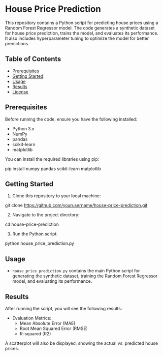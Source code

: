 # House Price Prediction

This repository contains a Python script for predicting house prices using a Random Forest Regressor model. The code generates a synthetic dataset for house price prediction, trains the model, and evaluates its performance. It also includes hyperparameter tuning to optimize the model for better predictions.

## Table of Contents

- [Prerequisites](#prerequisites)
- [Getting Started](#getting-started)
- [Usage](#usage)
- [Results](#results)
- [License](#license)

## Prerequisites

Before running the code, ensure you have the following installed:

- Python 3.x
- NumPy
- pandas
- scikit-learn
- matplotlib

You can install the required libraries using pip:

pip install numpy pandas scikit-learn matplotlib

## Getting Started

1. Clone this repository to your local machine:

git clone https://github.com/yourusername/house-price-prediction.git

2. Navigate to the project directory:

cd house-price-prediction

3. Run the Python script:
   
  python house_price_prediction.py

## Usage

- `house_price_prediction.py` contains the main Python script for generating the synthetic dataset, training the Random Forest Regressor model, and evaluating its performance.

## Results

After running the script, you will see the following results:

- Evaluation Metrics:
  - Mean Absolute Error (MAE)
  - Root Mean Squared Error (RMSE)
  - R-squared (R2)

A scatterplot will also be displayed, showing the actual vs. predicted house prices.
